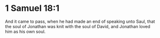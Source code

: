 # 1 Samuel 18:1

And it came to pass, when he had made an end of speaking unto Saul, that the soul of Jonathan was knit with the soul of David, and Jonathan loved him as his own soul.